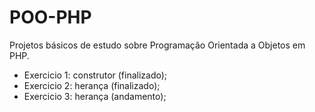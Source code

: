 # POO-PHP
Projetos básicos de estudo sobre Programação Orientada a Objetos em PHP.


- Exercicio 1: construtor (finalizado);
- Exercicio 2: herança (finalizado);
- Exercicio 3: herança (andamento);